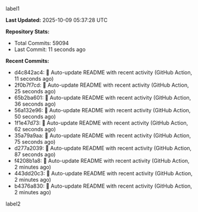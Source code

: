 
label1 
<!-- ACTIVITY_START -->
**Last Updated:** 2025-10-09 05:37:28 UTC

**Repository Stats:**
- Total Commits: 59094
- Last Commit: 11 seconds ago

**Recent Commits:**
- d4c842ac4: 🤖 Auto-update README with recent activity (GitHub Action, 11 seconds ago)
- 2f0b7f7cd: 🤖 Auto-update README with recent activity (GitHub Action, 25 seconds ago)
- 65b2ba601: 🤖 Auto-update README with recent activity (GitHub Action, 36 seconds ago)
- 56a132e96: 🤖 Auto-update README with recent activity (GitHub Action, 50 seconds ago)
- 1f1e47d73: 🤖 Auto-update README with recent activity (GitHub Action, 62 seconds ago)
- 35a79a9aa: 🤖 Auto-update README with recent activity (GitHub Action, 75 seconds ago)
- d277a2039: 🤖 Auto-update README with recent activity (GitHub Action, 87 seconds ago)
- f4208b1a8: 🤖 Auto-update README with recent activity (GitHub Action, 2 minutes ago)
- 443dd20c3: 🤖 Auto-update README with recent activity (GitHub Action, 2 minutes ago)
- b4376a830: 🤖 Auto-update README with recent activity (GitHub Action, 2 minutes ago)
<!-- ACTIVITY_END -->

label2
